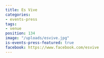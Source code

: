 ```yaml
---
title: Es Vive
categories:
- events-press
tags:
- venue
position: 134
image: "/uploads/esvive.jpg"
is-events-press-featured: true
facebook: https://www.facebook.com/esvive
---
```


